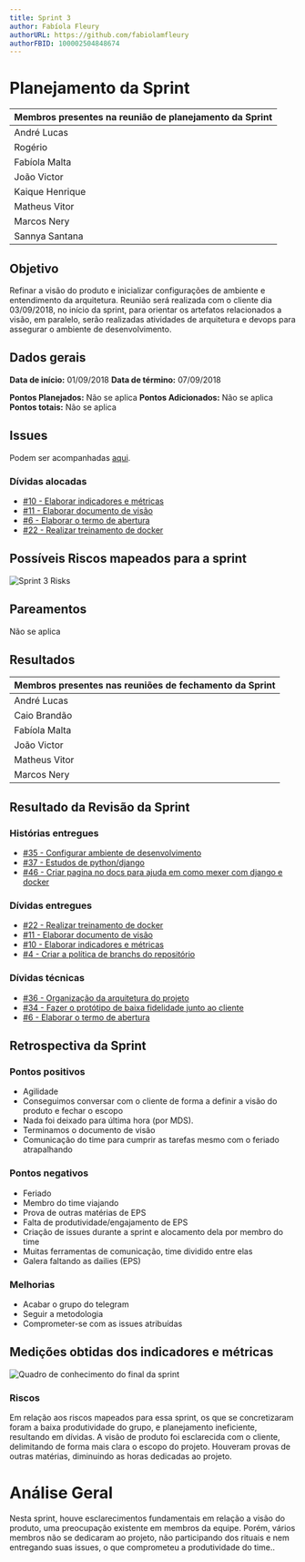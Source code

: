 ```yaml
---
title: Sprint 3
author: Fabíola Fleury
authorURL: https://github.com/fabiolamfleury
authorFBID: 100002504848674
---
```


# Planejamento da Sprint

| Membros presentes na reunião de planejamento da Sprint  |
|---------------------|
| André Lucas  |
| Rogério |
| Fabíola Malta  |
| João Victor  |
| Kaique Henrique   |
| Matheus Vitor   |
| Marcos Nery  |
| Sannya Santana  |

## Objetivo

Refinar a visão do produto e inicializar configurações de ambiente e entendimento da arquitetura. Reunião será realizada com o cliente dia 03/09/2018, no início da sprint, para
orientar os artefatos relacionados a visão, em paralelo, serão realizadas atividades de arquitetura e devops para assegurar o ambiente de desenvolvimento.

## Dados gerais

**Data de início:** 01/09/2018
**Data de término:** 07/09/2018

**Pontos Planejados:** Não se aplica
**Pontos Adicionados:** Não se aplica
**Pontos totais:** Não se aplica

## Issues

Podem ser acompanhadas [aqui](https://github.com/fga-eps-mds/2018.2-ComexStat/milestone/5).

### Dívidas alocadas

- [#10 - Elaborar indicadores e métricas](https://github.com/fga-eps-mds/2018.2-ComexStat/issues/10)
- [#11 - Elaborar documento de visão](https://github.com/fga-eps-mds/2018-ComexStat/issues/11)
- [#6 - Elaborar o termo de abertura](https://github.com/fga-eps-mds/2018.2-ComexStat/issues/6)
- [#22 - Realizar treinamento de docker](https://github.com/fga-eps-mds/2018.2-ComexStats/issues/22)


## Possíveis Riscos mapeados para a sprint

![Sprint 3 Risks](https://fga-eps-mds.github.io/2018.2-ComexStat/img/sprint3_risks.jpg)

## Pareamentos
Não se aplica

## Resultados

| Membros presentes nas reuniões de fechamento da Sprint  |
|---------------------|
| André Lucas  |
| Caio Brandão  |
| Fabíola Malta  |
| João Victor  |
| Matheus Vitor   |
| Marcos Nery  |

## Resultado da Revisão da Sprint

### Histórias entregues

- [#35 - Configurar ambiente de desenvolvimento ](https://github.com/fga-eps-mds/2018.2-ComexStat/issues/35)
- [#37 - Estudos de python/django](https://github.com/fga-eps-mds/2018.2-ComexStat/issues/37)
- [#46 - Criar pagina no docs para ajuda em como mexer com django e docker ](https://github.com/fga-eps-mds/2018.2-ComexStat/issues/46)

### Dívidas entregues

- [#22 -  Realizar treinamento de docker ](https://github.com/fga-eps-mds/2018.2-ComexStat/issues/22)
- [#11 -  Elaborar documento de visão ](https://github.com/fga-eps-mds/2018.2-ComexStat/issues/11)
- [#10 - Elaborar indicadores e métricas ](https://github.com/fga-eps-mds/2018.2-ComexStat/issues/10)
- [#4 - Criar a política de branchs do repositório](https://github.com/fga-eps-mds/2018.2-ComexStat/issues/4)

### Dívidas técnicas

- [#36 - Organização da arquitetura do projeto](https://github.com/fga-eps-mds/2018.2-ComexStat/issues/36)
- [#34 - Fazer o protótipo de baixa fidelidade junto ao cliente](https://github.com/fga-eps-mds/2018.2-ComexStat/issues/34)
- [#6 - Elaborar o termo de abertura](https://github.com/fga-eps-mds/2018.2-ComexStat/issues/6)

## Retrospectiva da Sprint

### Pontos positivos

- Agilidade
- Conseguimos conversar com o cliente de forma a definir a visão do produto e fechar o escopo
- Nada foi deixado para última hora (por MDS).
- Terminamos o documento de visão
- Comunicação do time para cumprir as tarefas mesmo com o feriado atrapalhando

### Pontos negativos

- Feriado
- Membro do time viajando
- Prova de outras matérias de EPS
- Falta de produtividade/engajamento de EPS
- Criação de issues durante a sprint e alocamento dela por membro do time
- Muitas ferramentas de comunicação, time dividido entre elas
- Galera faltando as dailies (EPS)


### Melhorias
- Acabar o grupo do telegram
- Seguir a metodologia
- Comprometer-se com as issues atribuídas

## Medições obtidas dos indicadores e métricas

![Quadro de conhecimento do final da sprint](https://fga-eps-mds.github.io/2018.2-ComexStat/img/quadrosprint3final.png)


### Riscos

Em relação aos riscos mapeados para essa sprint, os que se concretizaram foram a baixa produtividade do grupo, e planejamento ineficiente,
resultando em dívidas. A visão de produto foi esclarecida com o cliente, delimitando de forma mais clara o escopo do projeto.
Houveram provas de outras matérias, diminuindo as horas dedicadas ao projeto.



# Análise Geral

Nesta sprint, houve esclarecimentos fundamentais em relação a visão do produto, uma preocupação existente em membros da equipe. Porém, vários membros não se dedicaram
ao projeto, não participando dos rituais e nem entregando suas issues, o que comprometeu a produtividade do time..
